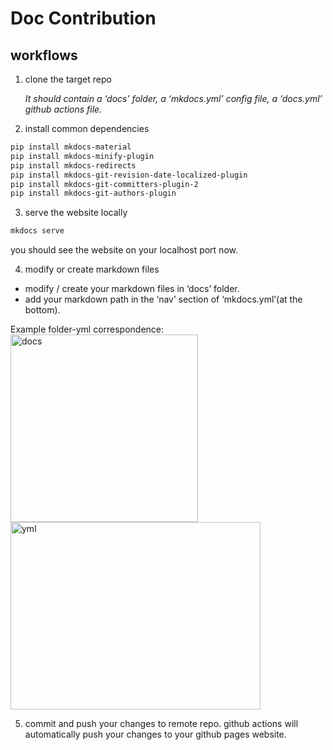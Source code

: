 # Doc Contribution

## workflows
1. clone the target repo 
    
    *It should contain a ‘docs’ folder, a ‘mkdocs.yml’ config file, a ‘docs.yml’ github actions file.*
    
2. install common dependencies

```bash
pip install mkdocs-material
pip install mkdocs-minify-plugin
pip install mkdocs-redirects
pip install mkdocs-git-revision-date-localized-plugin
pip install mkdocs-git-committers-plugin-2
pip install mkdocs-git-authors-plugin
```

3. serve the website locally

```bash
mkdocs serve
```
you should see the website on your localhost port now.

4. modify or create markdown files
- modify / create your markdown files in ‘docs’ folder.
- add your markdown path in the ‘nav’ section of ‘mkdocs.yml’(at the bottom).

 Example folder-yml correspondence:
<img src="https://user-images.githubusercontent.com/30235642/176805054-9d5f1c24-b8b6-49df-90c3-039acb741af3.png" alt="docs" width="300" height="300"/>
<img src="https://user-images.githubusercontent.com/30235642/176805061-3da4b3b6-9a18-4d87-9d06-044dc863b6e4.png" alt="yml" width="400" height="300"/>

5. commit and push your changes to remote repo. github actions will automatically push your changes to your github pages website.
